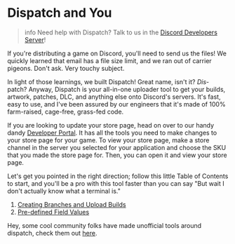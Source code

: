 # Dispatch and You

> info
> Need help with Dispatch? Talk to us in the [Discord Developers Server](https://discord.gg/discord-developers)!

If you're distributing a game on Discord, you'll need to send us the files! We quickly learned that email has a file size limit, and we ran out of carrier pigeons. Don't ask. Very touchy subject.

In light of those learnings, we built Dispatch! Great name, isn't it? _Dis_-patch? Anyway, Dispatch is your all-in-one uploader tool to get your builds, artwork, patches, DLC, and anything else onto Discord's servers. It's fast, easy to use, and I've been assured by our engineers that it's made of 100% farm-raised, cage-free, grass-fed code.

If you are looking to update your store page, head on over to our handy dandy [Developer Portal](https://discord.com/developers). It has all the tools you need to make changes to your store page for your game. To view your store page, make a store channel in the server you selected for your application and choose the SKU that you made the store page for. Then, you can open it and view your store page.

Let's get you pointed in the right direction; follow this little Table of Contents to start, and you'll be a pro with this tool faster than you can say "But wait I don't actually know what a terminal is."

1.  [Creating Branches and Upload Builds](#DOCS_DISPATCH_BRANCHES_AND_BUILDS/)
2.  [Pre-defined Field Values](#DOCS_DISPATCH_FIELD_VALUES/)

Hey, some cool community folks have made unofficial tools around dispatch, check them out [here](#DOCS_TOPICS_COMMUNITY_RESOURCES).
